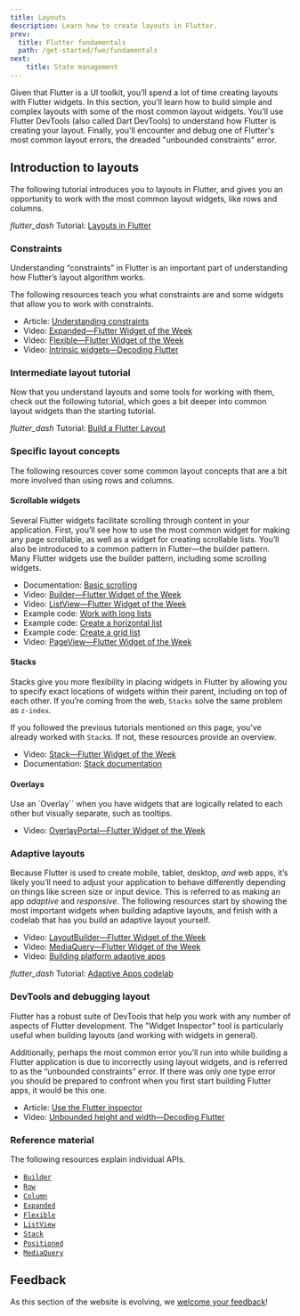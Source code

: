```yaml
---
title: Layouts
description: Learn how to create layouts in Flutter.
prev:
  title: Flutter fundamentals
  path: /get-started/fwe/fundamentals
next:
    title: State management
---
```


Given that Flutter is a UI toolkit,
you’ll spend a lot of time creating layouts
with Flutter widgets. In this section,
you’ll learn how to build simple and
complex layouts with some of the most common layout widgets.
You’ll use Flutter DevTools (also
called Dart DevTools) to understand how
Flutter is creating your layout.
Finally, you'll encounter and debug one of
Flutter's most common layout errors,
the dreaded "unbounded constraints" error.

## Introduction to layouts

The following tutorial introduces you to layouts
in Flutter, and gives you an opportunity to work
with the most common layout widgets, like rows and columns.

<i class="material-symbols" aria-hidden="true">flutter_dash</i> Tutorial: [Layouts in Flutter][]

### Constraints

Understanding “constraints” in Flutter is  an
important part of understanding
how Flutter’s layout algorithm works.

The following resources teach you what
constraints are and some widgets that
allow you to work with constraints.

* Article: [Understanding constraints][]
* Video: [Expanded—Flutter Widget of the Week][]
* Video: [Flexible—Flutter Widget of the Week][]
* Video: [Intrinsic widgets—Decoding Flutter][]

### Intermediate layout tutorial

Now that you understand layouts and some tools
for working with them, check out the following tutorial,
which goes a bit deeper into common layout
widgets than the starting tutorial.

<i class="material-symbols" aria-hidden="true">flutter_dash</i> Tutorial: [Build a Flutter Layout][]

### Specific layout concepts

The following resources cover some common layout concepts
that are a bit more involved than using rows and columns.

#### Scrollable widgets

Several Flutter widgets facilitate scrolling through
content in your application.
First, you’ll see how to use the most common widget for
making any page scrollable,
as well as a widget for creating scrollable lists.
You’ll also be introduced to a common pattern in
Flutter—the builder pattern.
Many Flutter widgets use the builder pattern,
including some scrolling widgets.

* Documentation: [Basic scrolling][]
* Video: [Builder—Flutter Widget of the Week][]
* Video: [ListView—Flutter Widget of the Week][]
* Example code: [Work with long lists][]
* Example code: [Create a horizontal list][]
* Example code: [Create a grid list][]
* Video: [PageView—Flutter Widget of the Week][]

#### Stacks

Stacks give you more flexibility in placing widgets
in Flutter by allowing you to specify exact locations
of widgets within their parent,
including on top of each other.
If you’re coming from the web,
`Stacks` solve the same problem as `z-index`.

If you followed the previous tutorials mentioned
on this page, you’ve already worked with `Stack`s.
If not, these resources provide an overview.

* Video: [Stack—Flutter Widget of the Week][]
* Documentation: [Stack documentation][]

#### Overlays

Use an `Overlay`` when you have widgets that are
logically related to each other but visually separate,
such as tooltips.

* Video: [OverlayPortal—Flutter Widget of the Week][]

### Adaptive layouts

Because Flutter is used to create mobile,
tablet, desktop, _and_ web apps,
it’s likely you’ll need to adjust your
application to behave differently depending on
things like screen size or input device.
This is referred to as making an app
_adaptive_ and _responsive_.
The following resources start by
showing the most important widgets when
building adaptive layouts,
and finish with a codelab that has you
build an adaptive layout yourself.

* Video: [LayoutBuilder—Flutter Widget of the Week][]
* Video: [MediaQuery—Flutter Widget of the Week][]
* Video: [Building platform adaptive apps][]

<i class="material-symbols" aria-hidden="true">flutter_dash</i> Tutorial: [Adaptive Apps codelab][]

### DevTools and debugging layout

Flutter has a robust suite of DevTools that
help you work with any number of aspects of
Flutter development.
The "Widget Inspector" tool is particularly
useful when building layouts (and working with widgets in general).

Additionally, perhaps the most common error
you’ll run into while building a Flutter application
is due to incorrectly using layout widgets,
and is referred to as the “unbounded constraints” error.
If there was only one type error you should be prepared
to confront when you first start building Flutter apps,
it would be this one.

* Article: [Use the Flutter inspector][]
* Video: [Unbounded height and width—Decoding Flutter][]

### Reference material

The following resources explain individual APIs.

* [`Builder`][]
* [`Row`][]
* [`Column`][]
* [`Expanded`][]
* [`Flexible`][]
* [`ListView`][]
* [`Stack`][]
* [`Positioned`][]
* [`MediaQuery`][]

[Layouts in Flutter]: /ui/layout
[Understanding constraints]: /ui/layout/constraints
[Expanded—Flutter Widget of the Week]: {{site.youtube-site}}/watch?v=_rnZaagadyo
[Flexible—Flutter Widget of the Week]: {{site.youtube-site}}/watch?v=CI7x0mAZiY0
[Intrinsic widgets—Decoding Flutter]: {{site.youtube-site}}/watch?v=Si5XJ_IocEs
[Build a Flutter Layout]: /ui/layout/tutorial
[Basic scrolling]: /ui/layout/scrolling#basic-scrolling
[Builder—Flutter Widget of the Week]: {{site.youtube-site}}/watch?v=xXNOkIuSYuA
[ListView—Flutter Widget of the Week]: {{site.youtube-site}}/watch?v=KJpkjHGiI5A
[Work with long lists]: /cookbook/lists/long-lists
[Create a horizontal list]: /cookbook/lists/horizontal-list
[Create a grid list]: /cookbook/lists/grid-lists
[PageView—Flutter Widget of the Week]: {{site.youtube-site}}/watch?v=J1gE9xvph-A
[Stack—Flutter Widget of the Week]: {{site.youtube-site}}/watch?v=liEGSeD3Zt8
[Stack documentation]: /ui/layout#stack
[OverlayPortal—Flutter Widget of the Week]: {{site.youtube-site}}/watch?v=S0Ylpa44OAQ
[LayoutBuilder—Flutter Widget of the Week]: {{site.youtube-site}}/watch?v=IYDVcriKjsw
[MediaQuery—Flutter Widget of the Week]: {{site.youtube-site}}/watch?v=A3WrA4zAaPw
[Adaptive apps codelab]: {{site.codelabs}}/codelabs/flutter-adaptive-app
[Building platform adaptive apps]: {{site.youtube-site}}/watch?v=RCdeSKVt7LI
[Use the Flutter inspector]: /tools/devtools/inspector
[Unbounded height and width—Decoding Flutter]: {{site.youtube-site}}/watch?v=jckqXR5CrPI
[2D Scrolling]: {{site.youtube-site}}/watch?v=ppEdTo-VGcg
[`Builder`]: {{site.api}}/flutter/widgets/Builder-class.html
[`Row`]: {{site.api}}/flutter/widgets/Row-class.html
[`Column`]: {{site.api}}/flutter/widgets/Column-class.html
[`Expanded`]: {{site.api}}/flutter/widgets/Expanded-class.html
[`Flexible`]: {{site.api}}/flutter/widgets/Flexible-class.html
[`ListView`]: {{site.api}}/flutter/widgets/ListView-class.html
[`Stack`]: {{site.api}}/flutter/widgets/Stack-class.html
[`Positioned`]: {{site.api}}/flutter/widgets/Positioned-class.html
[`MediaQuery`]: {{site.api}}/flutter/widgets/MediaQuery-class.html

## Feedback

As this section of the website is evolving,
we [welcome your feedback][]!

[welcome your feedback]: /get-started/fwe
